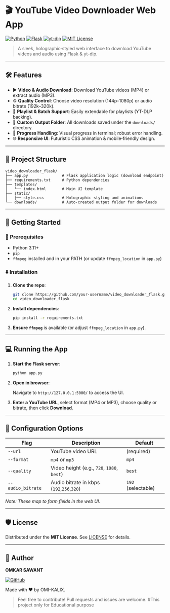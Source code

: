 # 🎬 YouTube Video Downloader Web App

[![Python](https://img.shields.io/badge/Python-3.11%2B-blue?logo=python)](https://www.python.org/)
[![Flask](https://img.shields.io/badge/Flask-2.3-green?logo=flask\&logoColor=white)](https://flask.palletsprojects.com/)
[![yt-dlp](https://img.shields.io/badge/yt--dlp-latest-orange)](https://github.com/yt-dlp/yt-dlp)
[![MIT License](https://img.shields.io/badge/License-MIT-green.svg)](https://opensource.org/licenses/MIT)

> A sleek, holographic‑styled web interface to download YouTube videos and audio using Flask & yt-dlp.

---

## 🛠️ Features

* ▶️ **Video & Audio Download**: Download YouTube videos (MP4) or extract audio (MP3).
* ⚙️ **Quality Control**: Choose video resolution (144p–1080p) or audio bitrate (192k–320k).
* 📃 **Playlist & Batch Support**: Easily extendable for playlists (YT-DLP backing).
* 📂 **Custom Output Folder**: All downloads saved under the `downloads/` directory.
* 🔄 **Progress Handling**: Visual progress in terminal; robust error handling.
* 🌐 **Responsive UI**: Futuristic CSS animation & mobile‑friendly design.

---

## 📁 Project Structure

```
video_downloader_flask/
├── app.py               # Flask application logic (download endpoint)
├── requirements.txt     # Python dependencies
├── templates/
│   └── index.html       # Main UI template
├── static/
│   ├── style.css        # Holographic styling and animations
└── downloads/           # Auto-created output folder for downloads
```

---

## 🚀 Getting Started

### 🔧 Prerequisites

* Python 3.11+
* `pip`
* `ffmpeg` installed and in your PATH (or update `ffmpeg_location` in `app.py`)

### ⬇️ Installation

1. **Clone the repo**:

   ```bash
   git clone https://github.com/your-username/video_downloader_flask.git
   cd video_downloader_flask
   ```

2. **Install dependencies**:

   ```bash
   pip install -r requirements.txt
   ```

3. **Ensure `ffmpeg`** is available (or adjust `ffmpeg_location` in `app.py`).

---

## 💻 Running the App

1. **Start the Flask server**:

   ```bash
   python app.py
   ```

2. **Open in browser**:

   Navigate to `http://127.0.0.1:5000/` to access the UI.

3. **Enter a YouTube URL**, select format (MP4 or MP3), choose quality or bitrate, then click **Download**.

---

## 🚩 Configuration Options

| Flag              | Description                                | Default            |
| ----------------- | ------------------------------------------ | ------------------ |
| `--url`           | YouTube video URL                          | (required)         |
| `--format`        | `mp4` or `mp3`                             | `mp4`              |
| `--quality`       | Video height (e.g., `720`, `1080`, `best`) | `best`             |
| `--audio_bitrate` | Audio bitrate in kbps (`192`,`256`,`320`)  | `192` (selectable) |

*Note: These map to form fields in the web UI.*

---

## 🛡️ License

Distributed under the **MIT License**. See [LICENSE](LICENSE) for details.

---

## 👤 Author

**OMKAR SAWANT**

[![GitHub](https://img.shields.io/badge/GitHub-black?logo=github)](https://github.com/OMI-KALIX)


Made with ❤️ by OMI-KALIX.

> Feel free to contribute! Pull requests and issues are welcome.
>#This project only for Educational purpose
